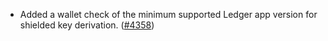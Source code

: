 - Added a wallet check of the minimum supported Ledger app version for shielded
  key derivation. ([\#4358](https://github.com/anoma/namada/pull/4358))